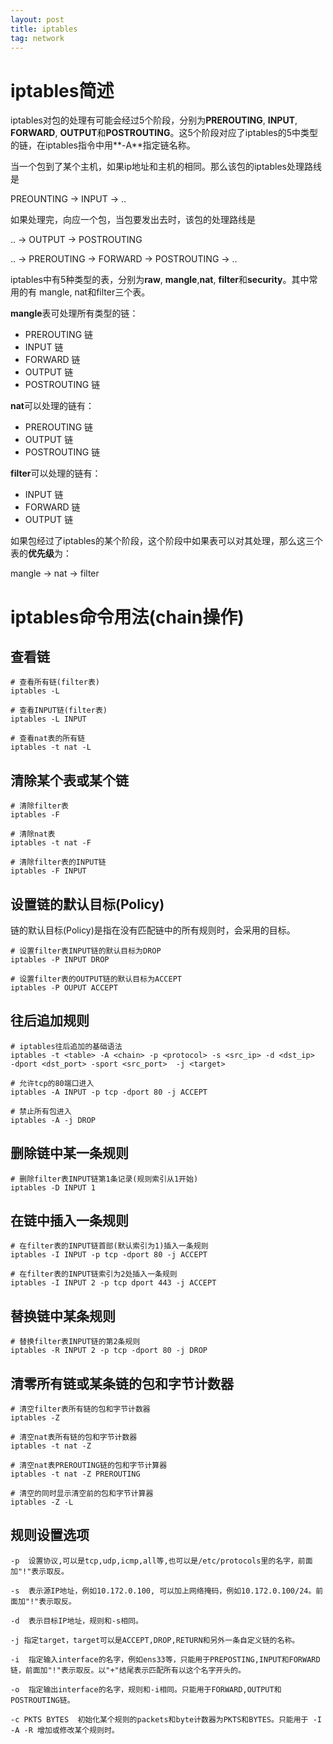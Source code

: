 ```yaml
---
layout: post
title: iptables
tag: network
---
```


# iptables简述

iptables对包的处理有可能会经过5个阶段，分别为**PREROUTING**, **INPUT**, **FORWARD**, **OUTPUT**和**POSTROUTING**。这5个阶段对应了iptables的5中类型的链，在iptables指令中用**-A**指定链名称。

当一个包到了某个主机，如果ip地址和主机的相同。那么该包的iptables处理路线是

PREOUNTING -> INPUT -> ..

如果处理完，向应一个包，当包要发出去时，该包的处理路线是

.. -> OUTPUT -> POSTROUTING

.. -> PREROUTING -> FORWARD -> POSTROUTING -> ..


iptables中有5种类型的表，分别为**raw**, **mangle**,**nat**, **filter**和**security**。其中常用的有 mangle, nat和filter三个表。

**mangle**表可处理所有类型的链：
- PREROUTING 链
- INPUT 链
- FORWARD 链
- OUTPUT 链
- POSTROUTING 链

**nat**可以处理的链有：
- PREROUTING 链
- OUTPUT 链
- POSTROUTING 链

**filter**可以处理的链有：
- INPUT 链
- FORWARD 链
- OUTPUT 链

如果包经过了iptables的某个阶段，这个阶段中如果表可以对其处理，那么这三个表的**优先级**为：

mangle -> nat -> filter


# iptables命令用法(chain操作)

## 查看链

```shell
# 查看所有链(filter表)
iptables -L

# 查看INPUT链(filter表)
iptables -L INPUT

# 查看nat表的所有链
iptables -t nat -L
```

## 清除某个表或某个链

```shell
# 清除filter表
iptables -F 

# 清除nat表
iptables -t nat -F

# 清除filter表的INPUT链
iptables -F INPUT
```

## 设置链的默认目标(Policy)

链的默认目标(Policy)是指在没有匹配链中的所有规则时，会采用的目标。

```shell
# 设置filter表INPUT链的默认目标为DROP
iptables -P INPUT DROP

# 设置filter表的OUTPUT链的默认目标为ACCEPT
iptables -P OUPUT ACCEPT
```

## 往后追加规则

```shell
# iptables往后追加的基础语法
iptables -t <table> -A <chain> -p <protocol> -s <src_ip> -d <dst_ip>  -dport <dst_port> -sport <src_port>  -j <target>

# 允许tcp的80端口进入
iptables -A INPUT -p tcp -dport 80 -j ACCEPT

# 禁止所有包进入
iptables -A -j DROP
```

## 删除链中某一条规则

```shell
# 删除filter表INPUT链第1条记录(规则索引从1开始) 
iptables -D INPUT 1
```

## 在链中插入一条规则

```shell
# 在filter表的INPUT链首部(默认索引为1)插入一条规则
iptables -I INPUT -p tcp -dport 80 -j ACCEPT

# 在filter表的INPUT链索引为2处插入一条规则
iptables -I INPUT 2 -p tcp dport 443 -j ACCEPT
```

## 替换链中某条规则

```shell
# 替换filter表INPUT链的第2条规则
iptables -R INPUT 2 -p tcp -dport 80 -j DROP
```

## 清零所有链或某条链的包和字节计数器

```shell
# 清空filter表所有链的包和字节计数器
iptables -Z

# 清空nat表所有链的包和字节计数器
iptables -t nat -Z

# 清空nat表PREROUTING链的包和字节计算器
iptables -t nat -Z PREROUTING

# 清空的同时显示清空前的包和字节计算器
iptables -Z -L
```

## 规则设置选项

```shell
-p	设置协议,可以是tcp,udp,icmp,all等,也可以是/etc/protocols里的名字，前面加"!"表示取反。

-s  表示源IP地址，例如10.172.0.100, 可以加上网络掩码，例如10.172.0.100/24。前面加"!"表示取反。

-d  表示目标IP地址，规则和-s相同。

-j 指定target，target可以是ACCEPT,DROP,RETURN和另外一条自定义链的名称。

-i  指定输入interface的名字，例如ens33等，只能用于PREPOSTING,INPUT和FORWARD链，前面加"!"表示取反。以"+"结尾表示匹配所有以这个名字开头的。

-o  指定输出interface的名字，规则和-i相同。只能用于FORWARD,OUTPUT和POSTROUTING链。

-c PKTS BYTES  初始化某个规则的packets和byte计数器为PKTS和BYTES。只能用于 -I -A -R 增加或修改某个规则时。
```
